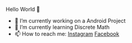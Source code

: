 Hello World 👋

- 🔭 I’m currently working on a Android Project
- 🌱 I’m currently learning Discrete Math
- 📫 How to reach me: [Instagram](https://www.instagram.com/_adarsh_shahi/) [Facebook](https://www.facebook.com/adarsh.shahi.1009)    
                                
                    
